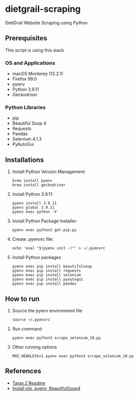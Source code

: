 # dietgrail-scraping
DietGrail Website Scraping using Python

## Prerequisites

This script is using this stack

### OS and Applications

- macOS Monterey (12.2.1)
- Firefox 99.0
- pyenv
- Python 3.9.11
- Geckodriver

### Python Libraries

- pip
- Beautiful Soup 4
- Requests
- Pandas
- Selenium 4.1.3
- PyAutoGui

## Installations

1. Install Python Version Management:

       brew install pyenv
       brew install geckodriver

2. Install Python 3.9.11:

       pyenv install 3.9.11
       pyenv global 3.9.11
       pyenv exec python -V

3. Install Python Package Installer:

       pyenv exec python3 get-pip.py

4. Create .pyenvrc file:

       echo 'eval "$(pyenv init -)"' > ~/.pyenvrc

5. Install Python packages

       pyenv exec pip install beautifulsoup
       pyenv exec pip install requests
       pyenv exec pip install selenium
       pyenv exec pip install pyautogui
       pyenv exec pip install pandas

## How to run

1. Source the pyenv environment file

       source ~/.pyenvrc

2. Run command

       pyenv exec python3 scrape_selenium_10.py

3. Other running options

       MOZ_HEADLESS=1 pyenv exec python3 scrape_selenium_10.py

## References

- [Taiga 2 Readme](https://github.com/broadinstitute/taiga/blob/master/README.md)
- [Install pip, pyenv, BeautifulSoup4](https://linuxtut.com/en/1806ef4176fea50ae01d/)
